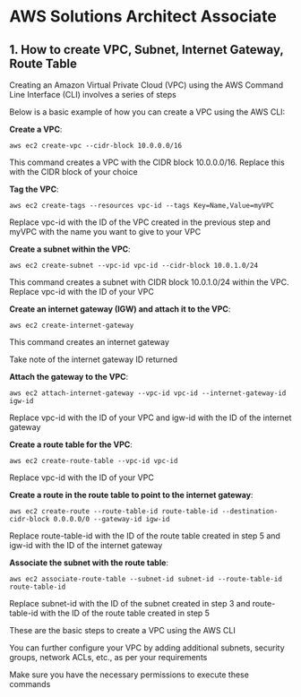 # AWS Solutions Architect Associate

## 1. How to create VPC, Subnet, Internet Gateway, Route Table

Creating an Amazon Virtual Private Cloud (VPC) using the AWS Command Line Interface (CLI) involves a series of steps

Below is a basic example of how you can create a VPC using the AWS CLI:

**Create a VPC**:

```
aws ec2 create-vpc --cidr-block 10.0.0.0/16
```
This command creates a VPC with the CIDR block 10.0.0.0/16. Replace this with the CIDR block of your choice

**Tag the VPC**:

```
aws ec2 create-tags --resources vpc-id --tags Key=Name,Value=myVPC
```

Replace vpc-id with the ID of the VPC created in the previous step and myVPC with the name you want to give to your VPC

**Create a subnet within the VPC**:

```
aws ec2 create-subnet --vpc-id vpc-id --cidr-block 10.0.1.0/24
```

This command creates a subnet with CIDR block 10.0.1.0/24 within the VPC. Replace vpc-id with the ID of your VPC

**Create an internet gateway (IGW) and attach it to the VPC**:

```
aws ec2 create-internet-gateway
```

This command creates an internet gateway

Take note of the internet gateway ID returned

**Attach the gateway to the VPC**:

```
aws ec2 attach-internet-gateway --vpc-id vpc-id --internet-gateway-id igw-id
```

Replace vpc-id with the ID of your VPC and igw-id with the ID of the internet gateway

**Create a route table for the VPC**:

```
aws ec2 create-route-table --vpc-id vpc-id
```

Replace vpc-id with the ID of your VPC

**Create a route in the route table to point to the internet gateway**:

```
aws ec2 create-route --route-table-id route-table-id --destination-cidr-block 0.0.0.0/0 --gateway-id igw-id
```

Replace route-table-id with the ID of the route table created in step 5 and igw-id with the ID of the internet gateway

**Associate the subnet with the route table**:

```
aws ec2 associate-route-table --subnet-id subnet-id --route-table-id route-table-id
```

Replace subnet-id with the ID of the subnet created in step 3 and route-table-id with the ID of the route table created in step 5

These are the basic steps to create a VPC using the AWS CLI 

You can further configure your VPC by adding additional subnets, security groups, network ACLs, etc., as per your requirements

Make sure you have the necessary permissions to execute these commands
